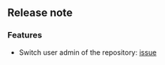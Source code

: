 ## Release note
###  Features
- Switch user admin of the repository: [issue](https://github.com/9bany/git-switch/issues/99)
